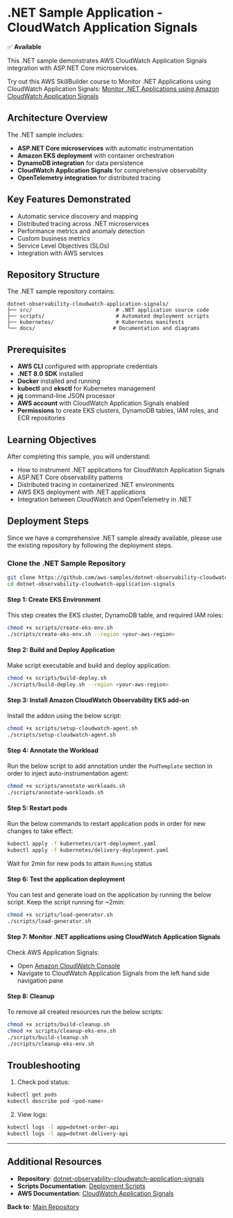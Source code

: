 # .NET Sample Application - CloudWatch Application Signals

✅ **Available**

This .NET sample demonstrates AWS CloudWatch Application Signals integration with ASP.NET Core microservices.

Try out this AWS SkillBuilder course to Monitor .NET Applications using CloudWatch Application Signals: [Monitor .NET Applications using Amazon CloudWatch Application Signals](https://skillbuilder.aws/learn/255DDEDPV5/monitor-net-applications-using-amazon-cloudwatch-application-signals/1WZ1NT16HJ)

## Architecture Overview

The .NET sample includes:

- **ASP.NET Core microservices** with automatic instrumentation
- **Amazon EKS deployment** with container orchestration
- **DynamoDB integration** for data persistence
- **CloudWatch Application Signals** for comprehensive observability
- **OpenTelemetry integration** for distributed tracing

## Key Features Demonstrated

- Automatic service discovery and mapping
- Distributed tracing across .NET microservices
- Performance metrics and anomaly detection
- Custom business metrics
- Service Level Objectives (SLOs)
- Integration with AWS services

## Repository Structure

The .NET sample repository contains:

```
dotnet-observability-cloudwatch-application-signals/
├── src/                           # .NET application source code
├── scripts/                       # Automated deployment scripts
├── kubernetes/                    # Kubernetes manifests
└── docs/                         # Documentation and diagrams
```

## Prerequisites

- **AWS CLI** configured with appropriate credentials
- **.NET 8.0 SDK** installed
- **Docker** installed and running
- **kubectl** and **eksctl** for Kubernetes management
- **jq** command-line JSON processor
- **AWS account** with CloudWatch Application Signals enabled
- **Permissions** to create EKS clusters, DynamoDB tables, IAM roles, and ECR repositories


## Learning Objectives

After completing this sample, you will understand:

- How to instrument .NET applications for CloudWatch Application Signals
- ASP.NET Core observability patterns
- Distributed tracing in containerized .NET environments
- AWS EKS deployment with .NET applications
- Integration between CloudWatch and OpenTelemetry in .NET


## Deployment Steps

Since we have a comprehensive .NET sample already available, please use the existing repository by following the deployment steps.

### Clone the .NET Sample Repository

```bash
git clone https://github.com/aws-samples/dotnet-observability-cloudwatch-application-signals.git
cd dotnet-observability-cloudwatch-application-signals
```

#### Step 1: Create EKS Environment

This step creates the EKS cluster, DynamoDB table, and required IAM roles:

```bash
chmod +x scripts/create-eks-env.sh
./scripts/create-eks-env.sh --region <your-aws-region>
```

#### Step 2: Build and Deploy Application

Make script executable and build and deploy application:

```bash
chmod +x scripts/build-deploy.sh
./scripts/build-deploy.sh --region <your-aws-region>
```

#### Step 3: Install Amazon CloudWatch Observability EKS add-on

Install the addon using the below script:

```bash
chmod +x scripts/setup-cloudwatch-agent.sh
./scripts/setup-cloudwatch-agent.sh
```

#### Step 4: Annotate the Workload

Run the below script to add annotation under the `PodTemplate` section in order to inject auto-instrumentation agent:

```bash
chmod +x scripts/annotate-workloads.sh
./scripts/annotate-workloads.sh
```

#### Step 5: Restart pods

Run the below commands to restart application pods in order for new changes to take effect:

```bash
kubectl apply -f kubernetes/cart-deployment.yaml 
kubectl apply -f kubernetes/delivery-deployment.yaml 
```

Wait for 2min for new pods to attain `Running` status

#### Step 6: Test the application deployment

You can test and generate load on the application by running the below script. Keep the script running for ~2min:

```bash
chmod +x scripts/load-generator.sh
./scripts/load-generator.sh 
```

#### Step 7: Monitor .NET applications using CloudWatch Application Signals

Check AWS Application Signals:

- Open [Amazon CloudWatch Console](https://console.aws.amazon.com/cloudwatch/)
- Navigate to CloudWatch Application Signals from the left hand side navigation pane

#### Step 8: Cleanup

To remove all created resources run the below scripts:

```bash    
chmod +x scripts/build-cleanup.sh
chmod +x scripts/cleanup-eks-env.sh
./scripts/build-cleanup.sh
./scripts/cleanup-eks-env.sh
```


## Troubleshooting

1. Check pod status:
```bash
kubectl get pods
kubectl describe pod <pod-name>
```

2. View logs:
```bash
kubectl logs -l app=dotnet-order-api
kubectl logs -l app=dotnet-delivery-api
```

---

## Additional Resources

- **Repository**: [dotnet-observability-cloudwatch-application-signals](https://github.com/aws-samples/dotnet-observability-cloudwatch-application-signals)
- **Scripts Documentation**: [Deployment Scripts](https://github.com/aws-samples/dotnet-observability-cloudwatch-application-signals/tree/main/scripts)
- **AWS Documentation**: [CloudWatch Application Signals](https://docs.aws.amazon.com/AmazonCloudWatch/latest/monitoring/CloudWatch-Application-Signals.html)

**Back to**: [Main Repository](../README.md)